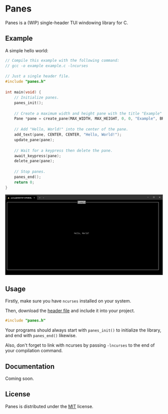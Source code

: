 # Panes

Panes is a (WIP) single-header TUI windowing library for C.

## Example

A simple hello world:

```c
// Compile this example with the following command:
// gcc -o example example.c -lncurses

// Just a single header file.
#include "panes.h"

int main(void) {
    // Initialize panes.
    panes_init();

    // Create a maximum width and height pane with the title "Example" and with a thin border.
    Pane *pane = create_pane(MAX_WIDTH, MAX_HEIGHT, 0, 0, "Example", BREAK_WITH_CTRL_C | THIN_BORDER);

    // Add "Hello, World!" into the center of the pane.
    add_text(pane, CENTER, CENTER, "Hello, World!");
    update_pane(pane);

    // Wait for a keypress then delete the pane.
    await_keypress(pane);
    delete_pane(pane);

    // Stop panes.
    panes_end();
    return 0;
}
```

<img src="./example.png">

## Usage

Firstly, make sure you have ```ncurses``` installed on your system.

Then, download the [header file](./panes.h) and include it into your project.

```c
#include "panes.h"
```

Your programs should always start with ```panes_init()``` to initialize the library, and end with ```panes_end()``` likewise.

Also, don't forget to link with ncurses by passing ```-lncurses``` to the end of your compilation command.

## Documentation

Coming soon.

## License

Panes is distributed under the [MIT](./LICENSE) license.